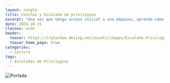 ```yaml
---
layout: single
title: Conchas y Escalada de privilegios
excerpt: "Una vez que tenga acceso inicial a una máquina, aprenda cómo ampliar los privilegios de su cuenta a root."
date: 2024-10-15
classes: wide
header:
  teaser: https://tryhackme.4kiing.net/assets/images/Escalada-Privilegios/Privilegio.jpg
  teaser_home_page: true
categories:
  - Lectura
tags:
  - Escaladas de Privilegios
---
```


![Portada](https://tryhackme.4kiing.net/assets/images/Escalada-Privilegios/Portada.jpeg)


